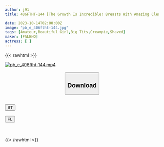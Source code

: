 ```yaml
---
author: j91
title: 406FTHT-144 [The Growth Is Incredible! Breasts With Amazing Cleavage! ] Pant Panting! Sensitive Pussy Girl! [What Is This! Wow, Has It Become This Much? 】Do You Smell Something? [Amazing Bing! I’ll Lick It] I’ll Squeeze Your Dick While Licking Your Nipples! [I Want You To Insert Your Penis! Hurry Up~] My Forehead Is Sweaty, My Cheeks Are Red And I’m Cumming! [I Want To Do It! Don’t Go After School 02 #Miku-Chan/Music Club]

date: 2023-10-14T02:00:00Z
image: "pb_e_406ftht-144.jpg"
tags: [Amateur,Beautiful Girl,Big Tits,Creampie,Shaved]
maker: [FALENO]
actress: [ ]
---
```



{{< rawhtml >}}

<div class="video" data-videoid="0WKYa17QYMTb3A1">
    <a href="javascript:;">
        <img src="https://my.j91.asia/posts/pb_e_406ftht-144/pb_e_406ftht-144.jpg" width="WIDTH" height="HEIGHT" alt="pb_e_406ftht-144.mp4" loading="lazy">
    </a>
</div>

<script type="text/javascript" src="https://j91.asia/asset/on-demand-st.js"></script>

<br>
  <link rel="stylesheet" href="https://j91.asia/asset/bs5.css">
  
  <center>
  <button class="btn btn-primary" type="button" data-bs-toggle="collapse" data-bs-target=".multi-collapse" aria-expanded="false" aria-controls="multiCollapseExample1 multiCollapseExample2"><h2>Download</h2></button></center>
</p>
<div class="row">
  <div class="col">
    <div class="collapse multi-collapse" id="multiCollapseExample1">
      <div class="card card-body">
	      	      <br>
<div class="buttons">  
<a href="https://streamtape.to/v/0WKYa17QYMTb3A1"><button class="btn-hover color-3"><i class="fa fa-download"></i> ST</button></a></div>
    </div>
  </div>
</div>
  <div class="col">
    <div class="collapse multi-collapse" id="multiCollapseExample2">
      <div class="card card-body">
	      <br>
<div class="buttons">
    <a href="https://filelions.online/f/vjkjdxt1at3y"><button class="btn-hover color-9"><i class="fa fa-download"></i> FL</button></a></div>
<br><br>
      </div>
    </div>
  </div>
</div>

{{< /rawhtml >}}
